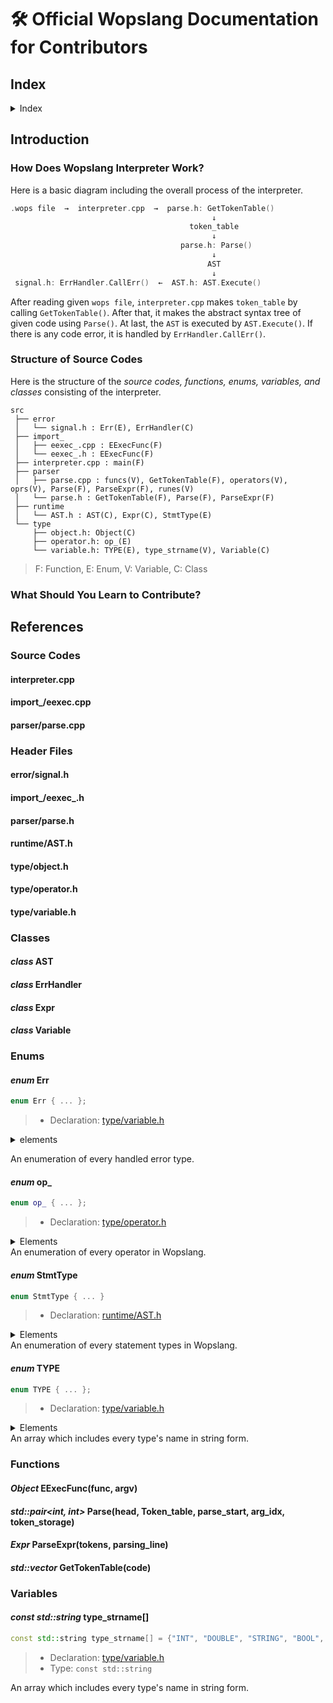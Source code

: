 <!--
   doc/devdoc.md
   Official Wopslang Documentation for Contributors

   2024, Wops Team
-->

# :hammer_and_wrench: Official Wopslang Documentation for Contributors

## Index
<details>
<summary>Index</summary>

- [Introduction]
    - [How Does Wopslang Interpreter Work?]
    - [Structure of Source Codes]
    - [What Should You Learn to Contribute?]
- [References]
    - [Source Codes]
      - [interpreter.cpp]
      - [import_/eexec_.cpp]
      - [parser/parse.cpp]
    - [Header Files]
      - [error/signal.h]
      - [import_/eexec_.h]
      - [parser/parse.h]
      - [runtime/AST.h]
      - [type/object.h]
      - [type/operator.h]
      - [type/variable.h]
    - [Classes]
      - [AST]
      - [ErrHandler] 
      - [Expr]
      - [Variable]
    - [Enums]
      - [Err]
      - [op_]
      - [StmtType]
      - [TYPE]
    - [Functions]
      - [EExecFunc]
      - [GetTokenTable]
      - [Parse]
      - [ParseExpr]
    - [Variables]
      - [funcs]
      - [operators]
      - [oprs]
      - [runes]
      - [type_strname]
</details>

## Introduction
### How Does Wopslang Interpreter Work?
Here is a basic diagram including the overall process of the interpreter.

```cpp
.wops file  →  interpreter.cpp  →  parse.h: GetTokenTable()
                                             ↓
                                        token_table
                                             ↓
                                      parse.h: Parse()
                                             ↓
                                            AST
                                             ↓
 signal.h: ErrHandler.CallErr()  ←  AST.h: AST.Execute()
```

After reading given `wops file`, `interpreter.cpp` makes `token_table` by calling `GetTokenTable()`. 
After that, it makes the abstract syntax tree of given code using `Parse()`.
At last, the `AST` is executed by `AST.Execute()`.
If there is any code error, it is handled by `ErrHandler.CallErr()`.

### Structure of Source Codes
Here is the structure of the *source codes, functions, enums, variables, and classes* consisting of the interpreter.

```tree
src
 ├── error
 │   └── signal.h : Err(E), ErrHandler(C)
 ├── import_
 │   ├── eexec_.cpp : EExecFunc(F)
 │   └── eexec_.h : EExecFunc(F)
 ├── interpreter.cpp : main(F)
 ├── parser
 │   ├── parse.cpp : funcs(V), GetTokenTable(F), operators(V), oprs(V), Parse(F), ParseExpr(F), runes(V)
 │   └── parse.h : GetTokenTable(F), Parse(F), ParseExpr(F)
 ├── runtime
 │   └── AST.h : AST(C), Expr(C), StmtType(E)
 └── type
     ├── object.h: Object(C)
     ├── operator.h: op_(E)
     └── variable.h: TYPE(E), type_strname(V), Variable(C)
```
> F: Function, E: Enum, V: Variable, C: Class

### What Should You Learn to Contribute?

## References

### Source Codes

#### interpreter.cpp

#### import_/eexec.cpp

#### parser/parse.cpp

### Header Files

#### error/signal.h

#### import_/eexec_.h

#### parser/parse.h

#### runtime/AST.h

#### type/object.h

#### type/operator.h

#### type/variable.h

### Classes

#### *class* AST

#### *class* ErrHandler

#### *class* Expr

#### *class* Variable

### Enums

#### *enum* Err

```cpp
enum Err { ... };
```
> - Declaration: [type/variable.h]

<details><summary>elements</summary>

- [0] : `OK`
- [1] : `ERROR`
- [2] : `INTERPRETER_CANNOT_OPEN_FILE`
- [3] : `BLANK_VARIABLE_NAME`
- [4] : `BLANK_OPERAND`
- [5] : `BLANK_PARAMETER`
- [6] : `NO_IDENTIFIER_AFTER_OPERATOR`
- [7] : `NO_OPERATION_MATCHING_TYPE`
- [8] : `NO_OPERATION_MATCHING_TYPE_UNARY`
- [9] : `NO_MATCHING_UNARY_OPERATION_FORM`
- [10] : `NO_MATCHING_SYNTAX_EXPRESSION`
- [11] : `NO_MATCHING_SYNTAX_FOR`
- [12] : `NO_MATCHING_SYNTAX_IF`
- [13] : `NO_MATCHING_SYNTAX_ELIF`
- [14] : `NO_MATCHING_STRUCTURE_IF`
- [15] : `NO_MATCHING_SYNTAX_BREAK`
- [16] : `NO_MATCHING_SYNTAX_CONTINUE`
- [17] : `NOT_MATCHING_TYPE_WITH_DEF`
- [18] : `NOT_MATCHING_TYPE_WHEN_COMP`
- [19] : `NOT_CLOSED_BLOCK`
- [20] : `VARIABLE_HAS_NOT_DECLARED`
- [21] : `VARIABLE_REDECLARE`
- [22] : `ERROR_OCCURED_WHILE_CALLING_FUNCTION`
- [23] : `BREAK_CONTINUE_ONLY_ALLOWED_FOR`
- [24] : `ASSIGN_ON_CONSTANT`
- [25] : `ASSIGN_ON_UNKNOWN`
- [26] : `IF_NO_BOOLEAN_CONDITION`
- [27] : `ELIF_NO_BOOLEAN_CONDITION`
- [28] : `FOR_NO_BOOLEAN_CONDITION`
- [29] : `CANNOT_LOAD_LIBRARY`
- [30] : `CANNOT_LOAD_SYMBOL`
- [31] : `OBJECT_OVERFLOW`
- [32] : `OBJECT_NOT_MATCHING_DATA`
- [33] : `OBJECT_WRONG_DIMENSION`
- [34] : `TOO_HIGH_DIMENSION`
- [35] : `UNMATCHED_PARENTHESIS`
- [36] : `OPERATION_ONLY_BINARY`
- [37] : `DIVIDING_WITH_ZERO`
</details>

An enumeration of every handled error type.

#### *enum* op_

```cpp
enum op_ { ... };
```
> - Declaration: [type/operator.h]

<details><summary>Elements</summary>

- [0] : `PLU`
- [1] : `MIN`
- [2] : `MUL`
- [3] : `DIV`
- [4] : `MOD`
- [5] : `ASSIGN`
- [6] : `EQ`
- [7] : `NEQ`
- [8] : `LG`
- [9] : `SM`
- [10] : `LGE`
- [11] : `SME`
- [12] : `LNOT`
- [13] : `LAND`
- [14] : `LOR`

</details>
An enumeration of every operator in Wopslang.

#### *enum* StmtType

```cpp
enum StmtType { ... }
```
> - Declaration: [runtime/AST.h]

<details><summary>Elements</summary>

- [0] : `Main`
- [1] : `ConstDel`
- [2] : `VarDel`
- [3] : `Expression`
- [4] : `Assignment`
- [5] : `BreakStmt`
- [6] : `ContinueStmt`
- [7] : `IfStmt`
- [8] : `ElifStmt`
- [9] : `ElseStmt`
- [10] : `ForStmt`
- [11] : `BracketBlock`
</details>
An enumeration of every statement types in Wopslang.

#### *enum* TYPE

```cpp
enum TYPE { ... };
```
> - Declaration: [type/variable.h]

<details><summary>Elements</summary>

- [0] : `INT`
- [1] : `DOUBLE`
- [2] : `STRING`
- [3] : `BOOL`
- [4] : `OPERATOR`
</details>
An array which includes every type's name in string form.

### Functions

#### *Object* EExecFunc(func, argv)

#### *std::pair<int, int>* Parse(head, Token_table, parse_start, arg_idx, token_storage)

#### *Expr* ParseExpr(tokens, parsing_line)

#### *std::vector<String>* GetTokenTable(code)

### Variables

#### *const std::string* type_strname[]

```cpp
const std::string type_strname[] = {"INT", "DOUBLE", "STRING", "BOOL", "OPERATOR"};
```
> - Declaration: [type/variable.h]
> - Type: `const std::string`

An array which includes every type's name in string form.


[Introduction]: #introduction
[How Does Wopslang Interpreter Work?]: #how-does-wopslang-interpreter-work
[Structure of Source Codes]: #structure-of-source-codes
[What Should You Learn to Contribute?]: #what-should-you-learn-to-contribute
[References]: #references
[Source Codes]: https://github.com/Wopslang/Wops/blob/doc/doc/devdoc.md#source-codes
[interpreter.cpp]: https://github.com/Wopslang/Wops/blob/doc/doc/devdoc.md#interpretercpp
[import_/eexec_.cpp]: #import_eexeccpp
[parser/parse.cpp]: #parserparsecpp
[Header Files]: #header-files
[error/signal.h]: #errorsignalh
[import_/eexec_.h]: https://github.com/Wopslang/Wops/blob/doc/doc/devdoc.md#import_eexec_h
[parser/parse.h]: #parserparseh
[runtime/AST.h]: #runtimeasth
[type/object.h]: #typeobjecth
[type/operator.h]: #typeoperatorh
[type/variable.h]: #typevariableh
[Classes]: #classes
[AST]: #class-ast
[ErrHandler]: #class-errhandler
[Expr]: #class-expr
[Variable]: #class-variable
[Enums]: #enums
[Err]: #enum-err
[op_]: #enum-op_
[StmtType]: #enum-stmttype
[TYPE]: #enum-type
[Functions]: #functions
[EExecFunc]: #object-eexecfuncfunc-argv
[GetTokenTable]: #stdvector-gettokentablecode
[Parse]: #stdpairint-int-parsehead-token_table-parse_start-arg_idx-token_storage
[ParseExpr]: #expr-parseexprtokens-parsing_line
[Variables]: #variables
[type_strname]: #const-stdstring-type_strname